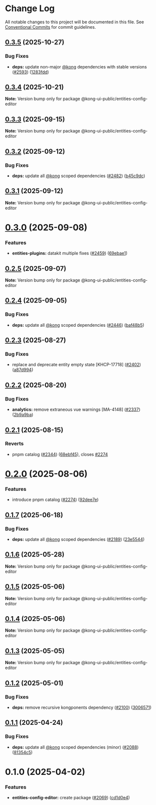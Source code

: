 # Change Log

All notable changes to this project will be documented in this file.
See [Conventional Commits](https://conventionalcommits.org) for commit guidelines.

## [0.3.5](https://github.com/Kong/public-ui-components/compare/@kong-ui-public/entities-config-editor@0.3.4...@kong-ui-public/entities-config-editor@0.3.5) (2025-10-27)


### Bug Fixes

* **deps:** update non-major [@kong](https://github.com/kong) dependencies with stable versions ([#2593](https://github.com/Kong/public-ui-components/issues/2593)) ([1283fdd](https://github.com/Kong/public-ui-components/commit/1283fdd7e9f6bccf0fbb5df160917e53d1293a03))





## [0.3.4](https://github.com/Kong/public-ui-components/compare/@kong-ui-public/entities-config-editor@0.3.3...@kong-ui-public/entities-config-editor@0.3.4) (2025-10-21)

**Note:** Version bump only for package @kong-ui-public/entities-config-editor





## [0.3.3](https://github.com/Kong/public-ui-components/compare/@kong-ui-public/entities-config-editor@0.3.2...@kong-ui-public/entities-config-editor@0.3.3) (2025-09-15)

**Note:** Version bump only for package @kong-ui-public/entities-config-editor





## [0.3.2](https://github.com/Kong/public-ui-components/compare/@kong-ui-public/entities-config-editor@0.3.1...@kong-ui-public/entities-config-editor@0.3.2) (2025-09-12)


### Bug Fixes

* **deps:** update all [@kong](https://github.com/kong) scoped dependencies ([#2482](https://github.com/Kong/public-ui-components/issues/2482)) ([b45c9dc](https://github.com/Kong/public-ui-components/commit/b45c9dc6a6bbca72f72fa42829caad9bfb92402b))





## [0.3.1](https://github.com/Kong/public-ui-components/compare/@kong-ui-public/entities-config-editor@0.3.0...@kong-ui-public/entities-config-editor@0.3.1) (2025-09-12)

**Note:** Version bump only for package @kong-ui-public/entities-config-editor





# [0.3.0](https://github.com/Kong/public-ui-components/compare/@kong-ui-public/entities-config-editor@0.2.5...@kong-ui-public/entities-config-editor@0.3.0) (2025-09-08)


### Features

* **entities-plugins:** datakit multiple fixes ([#2459](https://github.com/Kong/public-ui-components/issues/2459)) ([69ebae1](https://github.com/Kong/public-ui-components/commit/69ebae193825b1513cd44264f2fc54b833acac17))





## [0.2.5](https://github.com/Kong/public-ui-components/compare/@kong-ui-public/entities-config-editor@0.2.4...@kong-ui-public/entities-config-editor@0.2.5) (2025-09-07)

**Note:** Version bump only for package @kong-ui-public/entities-config-editor





## [0.2.4](https://github.com/Kong/public-ui-components/compare/@kong-ui-public/entities-config-editor@0.2.3...@kong-ui-public/entities-config-editor@0.2.4) (2025-09-05)


### Bug Fixes

* **deps:** update all [@kong](https://github.com/kong) scoped dependencies ([#2446](https://github.com/Kong/public-ui-components/issues/2446)) ([baf48b5](https://github.com/Kong/public-ui-components/commit/baf48b551d4a0f4152781d9cd6907bee4969c963))





## [0.2.3](https://github.com/Kong/public-ui-components/compare/@kong-ui-public/entities-config-editor@0.2.2...@kong-ui-public/entities-config-editor@0.2.3) (2025-08-27)


### Bug Fixes

* replace and deprecate entity empty state [KHCP-17718] ([#2402](https://github.com/Kong/public-ui-components/issues/2402)) ([a87d994](https://github.com/Kong/public-ui-components/commit/a87d9947b5a088ed2919759dd53d754bc404c02a))





## [0.2.2](https://github.com/Kong/public-ui-components/compare/@kong-ui-public/entities-config-editor@0.2.1...@kong-ui-public/entities-config-editor@0.2.2) (2025-08-20)


### Bug Fixes

* **analytics:** remove extraneous vue warnings [MA-4148] ([#2337](https://github.com/Kong/public-ui-components/issues/2337)) ([2b9a9ba](https://github.com/Kong/public-ui-components/commit/2b9a9ba8a6427ac617795f811a9f5351947ce64c))





## [0.2.1](https://github.com/Kong/public-ui-components/compare/@kong-ui-public/entities-config-editor@0.2.0...@kong-ui-public/entities-config-editor@0.2.1) (2025-08-15)


### Reverts

* pnpm catalog ([#2344](https://github.com/Kong/public-ui-components/issues/2344)) ([68ebf45](https://github.com/Kong/public-ui-components/commit/68ebf452b5825000b3a528aedbb4233b11cb0c72)), closes [#2274](https://github.com/Kong/public-ui-components/issues/2274)





# [0.2.0](https://github.com/Kong/public-ui-components/compare/@kong-ui-public/entities-config-editor@0.1.7...@kong-ui-public/entities-config-editor@0.2.0) (2025-08-06)


### Features

* introduce pnpm catalog ([#2274](https://github.com/Kong/public-ui-components/issues/2274)) ([92dee7e](https://github.com/Kong/public-ui-components/commit/92dee7ea52444752de54950ae4fb65bcc3276fd6))





## [0.1.7](https://github.com/Kong/public-ui-components/compare/@kong-ui-public/entities-config-editor@0.1.6...@kong-ui-public/entities-config-editor@0.1.7) (2025-06-18)


### Bug Fixes

* **deps:** update all [@kong](https://github.com/kong) scoped dependencies ([#2189](https://github.com/Kong/public-ui-components/issues/2189)) ([23e5544](https://github.com/Kong/public-ui-components/commit/23e554427eb53279cad3368770661f86bea2c8d8))





## [0.1.6](https://github.com/Kong/public-ui-components/compare/@kong-ui-public/entities-config-editor@0.1.5...@kong-ui-public/entities-config-editor@0.1.6) (2025-05-28)

**Note:** Version bump only for package @kong-ui-public/entities-config-editor





## [0.1.5](https://github.com/Kong/public-ui-components/compare/@kong-ui-public/entities-config-editor@0.1.4...@kong-ui-public/entities-config-editor@0.1.5) (2025-05-06)

**Note:** Version bump only for package @kong-ui-public/entities-config-editor





## [0.1.4](https://github.com/Kong/public-ui-components/compare/@kong-ui-public/entities-config-editor@0.1.3...@kong-ui-public/entities-config-editor@0.1.4) (2025-05-06)

**Note:** Version bump only for package @kong-ui-public/entities-config-editor





## [0.1.3](https://github.com/Kong/public-ui-components/compare/@kong-ui-public/entities-config-editor@0.1.2...@kong-ui-public/entities-config-editor@0.1.3) (2025-05-05)

**Note:** Version bump only for package @kong-ui-public/entities-config-editor





## [0.1.2](https://github.com/Kong/public-ui-components/compare/@kong-ui-public/entities-config-editor@0.1.1...@kong-ui-public/entities-config-editor@0.1.2) (2025-05-01)


### Bug Fixes

* **deps:** remove recursive kongponents dependency ([#2100](https://github.com/Kong/public-ui-components/issues/2100)) ([3006571](https://github.com/Kong/public-ui-components/commit/3006571fc6e0c522a622bfed81ca616b5e072555))





## [0.1.1](https://github.com/Kong/public-ui-components/compare/@kong-ui-public/entities-config-editor@0.1.0...@kong-ui-public/entities-config-editor@0.1.1) (2025-04-24)


### Bug Fixes

* **deps:** update all [@kong](https://github.com/kong) scoped dependencies (minor) ([#2088](https://github.com/Kong/public-ui-components/issues/2088)) ([81354c5](https://github.com/Kong/public-ui-components/commit/81354c5dc545cd9cc7fc830e5e34448c4f1ba7ae))





# 0.1.0 (2025-04-02)


### Features

* **entities-config-editor:** create package ([#2069](https://github.com/Kong/public-ui-components/issues/2069)) ([cd1d0e4](https://github.com/Kong/public-ui-components/commit/cd1d0e4d4f59e888ccc0da29c6e8aac0d571d9f0))
